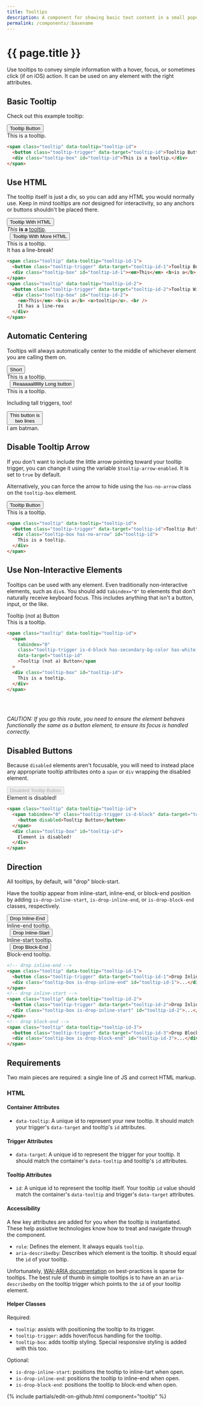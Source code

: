 ```yaml
---
title: Tooltips
description: A component for showing basic text content in a small popup box.
permalink: /components/:basename
---
```


# {{ page.title }}

Use tooltips to convey simple information with a hover, focus, or sometimes click (if on iOS) action. It can be used on any element with the right attributes.

## Basic Tooltip

Check out this example tooltip:

<div class="row">
  <span class="tooltip" data-tooltip="new-tooltip">
    <button class="tooltip-trigger" data-target="new-tooltip">Tooltip Button</button>
    <div class="tooltip-box" id="new-tooltip">This is a tooltip.</div>
  </span>
</div>

```html
<span class="tooltip" data-tooltip="tooltip-id">
  <button class="tooltip-trigger" data-target="tooltip-id">Tooltip Button</button>
  <div class="tooltip-box" id="tooltip-id">This is a tooltip.</div>
</span>
```

## Use HTML

The tooltip itself is just a div, so you can add any HTML you would normally use. Keep in mind tooltips are _not_ designed for interactivity, so any anchors or buttons shouldn't be placed there.

<div class="row">
  <span class="tooltip" data-tooltip="new-tooltip10">
    <button class="tooltip-trigger" data-target="new-tooltip10">Tooltip With HTML</button>
    <div class="tooltip-box" id="new-tooltip10"><em>This</em> <b>is a</b> <u>tooltip</u>.</div>
  </span>&nbsp;
  <span class="tooltip" data-tooltip="new-tooltip11">
    <button class="tooltip-trigger" data-target="new-tooltip11">Tooltip With More HTML</button>
    <div class="tooltip-box" id="new-tooltip11">This is a tooltip.<br />It has a line-break!
    </div>
  </span>
</div>

```html
<span class="tooltip" data-tooltip="tooltip-id-1">
  <button class="tooltip-trigger" data-target="tooltip-id-1">Tooltip Button</button>
  <div class="tooltip-box" id="tooltip-id-1"><em>This</em> <b>is a</b> <u>tooltip</u>.</div>
</span>
<span class="tooltip" data-tooltip="tooltip-id-2">
  <button class="tooltip-trigger" data-target="tooltip-id-2">Tooltip With More HTML</button>
  <div class="tooltip-box" id="tooltip-id-2">
    <em>This</em> <b>is a</b> <u>tooltip</u>. <br />
    It has a line-rea
  </div>
</span>
```

## Automatic Centering

Tooltips will always automatically center to the middle of whichever element you are calling them on.

<div class="row">
  <span class="tooltip" data-tooltip="new-tooltip7">
    <button class="tooltip-trigger" data-target="new-tooltip7">Short</button>
    <div class="tooltip-box" id="new-tooltip7">This is a tooltip.</div>
  </span>&nbsp;
  <span class="tooltip" data-tooltip="new-tooltip8">
    <button class="tooltip-trigger" data-target="new-tooltip8">Reaaaaallllllly Long button</button>
    <div class="tooltip-box" id="new-tooltip8">This is a tooltip.</div>
  </span>
</div>

Including tall triggers, too!

<div class="row">
  <span class="tooltip" data-tooltip="new-tooltip12">
    <button class="tooltip-trigger" data-target="new-tooltip12">This button is<br/>two lines</button>
    <div class="tooltip-box is-drop-inline-end" id="new-tooltip12">I am batman.</div>
  </span>
</div>

## Disable Tooltip Arrow

If you don't want to include the little arrow pointing toward your tooltip trigger, you can change it using the variable `$tooltip-arrow-enabled`. It is set to `true` by default.

Alternatively, you can force the arrow to hide using the `has-no-arrow` class on the `tooltip-box` element.

<div class="row">
  <span class="tooltip" data-tooltip="new-tooltip2">
    <button class="tooltip-trigger" data-target="new-tooltip2">Tooltip Button</button>
    <div class="tooltip-box has-no-arrow" id="new-tooltip2">This is a tooltip.</div>
  </span>
</div>

```html
<span class="tooltip" data-tooltip="tooltip-id">
  <button class="tooltip-trigger" data-target="tooltip-id">Tooltip Button</button>
  <div class="tooltip-box has-no-arrow" id="tooltip-id">
    This is a tooltip.
  </div>
</span>
```

## Use Non-Interactive Elements

Tooltips can be used with any element. Even traditionally non-interactive elements, such as `div`s. You should add `tabindex="0"` to elements that don't naturally receive keyboard focus. This includes anything that isn't a button, input, or the like.

<div class="row has-m-block-end-md">
  <span class="tooltip" data-tooltip="new-tooltip3">
    <span tabindex="0" class="tooltip-trigger is-d-block has-secondary-bg-color has-white-text-color has-p-sm" data-target="new-tooltip3">
      Tooltip (not a) Button
    </span>
    <div class="tooltip-box" id="new-tooltip3">This is a tooltip.</div>
  </span>
</div>

```html
<span class="tooltip" data-tooltip="tooltip-id">
  <span
    tabindex="0"
    class="tooltip-trigger is-d-block has-secondary-bg-color has-white-text-color has-p-sm"
    data-target="tooltip-id"
    >Tooltip (not a) Button</span
  >
  <div class="tooltip-box" id="tooltip-id">
    This is a tooltip.
  </div>
</span>
```

<br />
<br />

_CAUTION: If you go this route, you need to ensure the element behaves functionally the same as a button element, to ensure its focus is handled correctly._

## Disabled Buttons

Because `disabled` elements aren't focusable, you will need to instead place any appropriate tooltip attributes onto a `span` or `div` wrapping the disabled element.

<div class="row">
  <span class="tooltip" data-tooltip="new-tooltip9">
    <span tabindex="0" class="tooltip-trigger is-d-block" data-target="new-tooltip9">
      <button disabled>Disabled Tooltip Button</button>
    </span>
    <div class="tooltip-box" id="new-tooltip9">Element is disabled!</div>
  </span>
</div>

```html
<span class="tooltip" data-tooltip="tooltip-id">
  <span tabindex="0" class="tooltip-trigger is-d-block" data-target="tooltip-id">
    <button disabled>Tooltip Button</button>
  </span>
  <div class="tooltip-box" id="tooltip-id">
    Element is disabled!
  </div>
</span>
```

## Direction

All tooltips, by default, will "drop" block-start.

Have the tooltip appear from inline-start, inline-end, or block-end position by adding `is-drop-inline-start`, `is-drop-inline-end`, or `is-drop-block-end` classes, respectively.

<div class="row">
  <span class="tooltip" data-tooltip="new-tooltip5">
    <button class="tooltip-trigger" data-target="new-tooltip5">Drop Inline-End</button>
    <div class="tooltip-box is-drop-inline-end" id="new-tooltip5">Inline-end tooltip.</div>
  </span>&nbsp;
  <span class="tooltip" data-tooltip="new-tooltip4">
    <button class="tooltip-trigger" data-target="new-tooltip4">Drop Inline-Start</button>
    <div class="tooltip-box is-drop-inline-start" id="new-tooltip4">Inline-start tooltip.</div>
  </span>&nbsp;
  <span class="tooltip" data-tooltip="new-tooltip6">
    <button class="tooltip-trigger" data-target="new-tooltip6">Drop Block-End</button>
    <div class="tooltip-box is-drop-block-end" id="new-tooltip6">Block-end tooltip.</div>
  </span>
</div>

```html
<!-- drop inline-end -->
<span class="tooltip" data-tooltip="tooltip-id-1">
  <button class="tooltip-trigger" data-target="tooltip-id-1">Drop Inline-End</button>
  <div class="tooltip-box is-drop-inline-end" id="tooltip-id-1">...</div>
</span>
<!-- drop inline-start -->
<span class="tooltip" data-tooltip="tooltip-id-2">
  <button class="tooltip-trigger" data-target="tooltip-id-2">Drop Inline-Start</button>
  <div class="tooltip-box is-drop-inline-start" id="tooltip-id-2">...</div>
</span>
<!-- drop block-end -->
<span class="tooltip" data-tooltip="tooltip-id-3">
  <button class="tooltip-trigger" data-target="tooltip-id-3">Drop Block-End</button>
  <div class="tooltip-box is-drop-block-end" id="tooltip-id-3">...</div>
</span>
```

## Requirements

Two main pieces are required: a single line of JS and correct HTML markup.

### HTML

#### Container Attributes

- `data-tooltip`: A unique id to represent your new tooltip. It should match your trigger's `data-target` and tooltip's `id` attributes.

#### Trigger Attributes

- `data-target`: A unique id to represent the trigger for your tooltip. It should match the container's `data-tooltip` and tooltip's `id` attributes.

#### Tooltip Attributes

- `id`: A unique id to represent the tooltip itself. Your tooltip `id` value should match the container's `data-tooltip` and trigger's `data-target` attributes.

#### Accessibility

A few key attributes are added for you when the tooltip is instantiated. These help assistive technologies know how to treat and navigate through the component.

- `role`: Defines the element. It always equals `tooltip`.
- `aria-describedby`: Describes which element is the tooltip. It should equal the `id` of your tooltip.

Unfortunately, [WAI-ARIA documentation](https://www.w3.org/TR/wai-aria-practices/#tooltip) on best-practices is sparse for tooltips. The best rule of thumb in simple tooltips is to have an an `aria-describedby` on the tooltip trigger which points to the `id` of your tooltip element.

#### Helper Classes

Required:

- `tooltip`: assists with positioning the tooltip to its trigger.
- `tooltip-trigger`: adds hover/focus handling for the tooltip.
- `tooltip-box`: adds tooltip styling. Special responsive styling is added with this too.

Optional:

- `is-drop-inline-start`: positions the tooltip to inline-tart when open.
- `is-drop-inline-end`: positions the tooltip to inline-end when open.
- `is-drop-block-end`: positions the tooltip to block-end when open.

{% include partials/edit-on-github.html component="tooltip" %}
